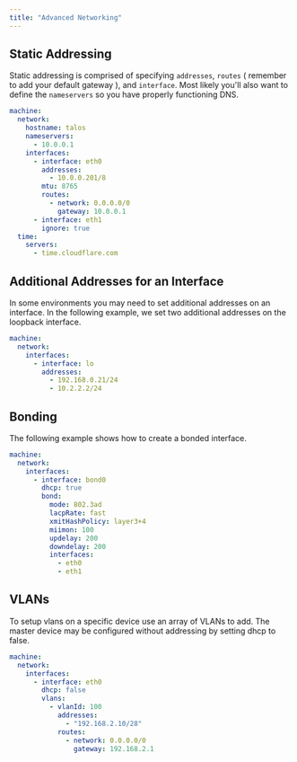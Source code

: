 ```yaml
---
title: "Advanced Networking"
---
```


## Static Addressing

Static addressing is comprised of specifying `addresses`, `routes` ( remember to add your default gateway ), and `interface`.
Most likely you'll also want to define the `nameservers` so you have properly functioning DNS.

```yaml
machine:
  network:
    hostname: talos
    nameservers:
      - 10.0.0.1
    interfaces:
      - interface: eth0
        addresses:
          - 10.0.0.201/8
        mtu: 8765
        routes:
          - network: 0.0.0.0/0
            gateway: 10.0.0.1
      - interface: eth1
        ignore: true
  time:
    servers:
      - time.cloudflare.com
```

## Additional Addresses for an Interface

In some environments you may need to set additional addresses on an interface.
In the following example, we set two additional addresses on the loopback interface.

```yaml
machine:
  network:
    interfaces:
      - interface: lo
        addresses:
          - 192.168.0.21/24
          - 10.2.2.2/24
```

## Bonding

The following example shows how to create a bonded interface.

```yaml
machine:
  network:
    interfaces:
      - interface: bond0
        dhcp: true
        bond:
          mode: 802.3ad
          lacpRate: fast
          xmitHashPolicy: layer3+4
          miimon: 100
          updelay: 200
          downdelay: 200
          interfaces:
            - eth0
            - eth1
```

## VLANs

To setup vlans on a specific device use an array of VLANs to add.
The master device may be configured without addressing by setting dhcp to false.

```yaml
machine:
  network:
    interfaces:
      - interface: eth0
        dhcp: false
        vlans:
          - vlanId: 100
            addresses:
              - "192.168.2.10/28"
            routes:
              - network: 0.0.0.0/0
                gateway: 192.168.2.1
```

